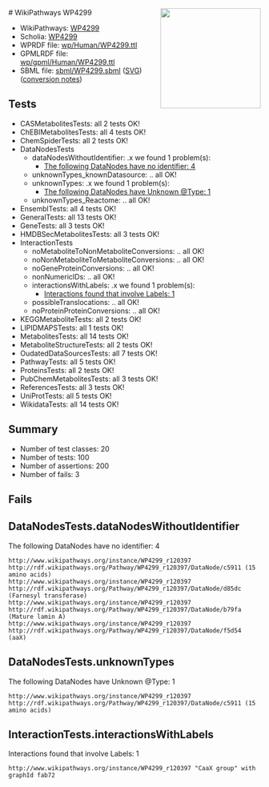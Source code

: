 <img style="float: right; width: 200px" src="../logo.png" />
# WikiPathways WP4299

* WikiPathways: [WP4299](https://identifiers.org/wikipathways:WP4299)
* Scholia: [WP4299](https://scholia.toolforge.org/wikipathways/WP4299)
* WPRDF file: [wp/Human/WP4299.ttl](../wp/Human/WP4299.ttl)
* GPMLRDF file: [wp/gpml/Human/WP4299.ttl](../wp/gpml/Human/WP4299.ttl)
* SBML file: [sbml/WP4299.sbml](../sbml/WP4299.sbml) ([SVG](../sbml/WP4299.svg)) ([conversion notes](../sbml/WP4299.txt))

## Tests
* CASMetabolitesTests: all 2 tests OK!
* ChEBIMetabolitesTests: all 4 tests OK!
* ChemSpiderTests: all 2 tests OK!
* DataNodesTests
    * dataNodesWithoutIdentifier: .x we found 1 problem(s):
        * [The following DataNodes have no identifier: 4](#d2d32fa3)
    * unknownTypes_knownDatasource: .. all OK!
    * unknownTypes: .x we found 1 problem(s):
        * [The following DataNodes have Unknown @Type: 1](#839973df)
    * unknownTypes_Reactome: .. all OK!
* EnsemblTests: all 4 tests OK!
* GeneralTests: all 13 tests OK!
* GeneTests: all 3 tests OK!
* HMDBSecMetabolitesTests: all 3 tests OK!
* InteractionTests
    * noMetaboliteToNonMetaboliteConversions: .. all OK!
    * noNonMetaboliteToMetaboliteConversions: .. all OK!
    * noGeneProteinConversions: .. all OK!
    * nonNumericIDs: .. all OK!
    * interactionsWithLabels: .x we found 1 problem(s):
        * [Interactions found that involve Labels: 1](#630d2678)
    * possibleTranslocations: .. all OK!
    * noProteinProteinConversions: .. all OK!
* KEGGMetaboliteTests: all 2 tests OK!
* LIPIDMAPSTests: all 1 tests OK!
* MetabolitesTests: all 14 tests OK!
* MetaboliteStructureTests: all 2 tests OK!
* OudatedDataSourcesTests: all 7 tests OK!
* PathwayTests: all 5 tests OK!
* ProteinsTests: all 2 tests OK!
* PubChemMetabolitesTests: all 3 tests OK!
* ReferencesTests: all 3 tests OK!
* UniProtTests: all 5 tests OK!
* WikidataTests: all 14 tests OK!


## Summary

* Number of test classes: 20
* Number of tests: 100
* Number of assertions: 200
* Number of fails: 3

## Fails

<a name="d2d32fa3" />

## DataNodesTests.dataNodesWithoutIdentifier

The following DataNodes have no identifier: 4
```
http://www.wikipathways.org/instance/WP4299_r120397 http://rdf.wikipathways.org/Pathway/WP4299_r120397/DataNode/c5911 (15 amino acids)
http://www.wikipathways.org/instance/WP4299_r120397 http://rdf.wikipathways.org/Pathway/WP4299_r120397/DataNode/d85dc (Farnesyl transferase)
http://www.wikipathways.org/instance/WP4299_r120397 http://rdf.wikipathways.org/Pathway/WP4299_r120397/DataNode/b79fa (Mature lamin A)
http://www.wikipathways.org/instance/WP4299_r120397 http://rdf.wikipathways.org/Pathway/WP4299_r120397/DataNode/f5d54 (aaX)
```

<a name="839973df" />

## DataNodesTests.unknownTypes

The following DataNodes have Unknown @Type: 1
```
http://www.wikipathways.org/instance/WP4299_r120397 http://rdf.wikipathways.org/Pathway/WP4299_r120397/DataNode/c5911 (15 amino acids)
```

<a name="630d2678" />

## InteractionTests.interactionsWithLabels

Interactions found that involve Labels: 1
```
http://www.wikipathways.org/instance/WP4299_r120397 "CaaX group" with graphId fab72
```

